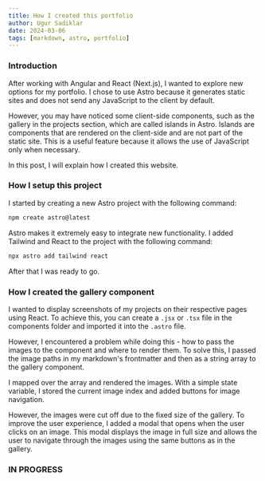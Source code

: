 ```yaml
---
title: How I created this portfolio
author: Ugur Sadiklar
date: 2024-03-06
tags: [markdown, astro, portfolio]
---
```


### Introduction

After working with Angular and React (Next.js), I wanted to explore new options for my portfolio. I chose to use Astro because it generates static sites and does not send any JavaScript to the client by default.

However, you may have noticed some client-side components, such as the gallery in the projects section, which are called islands in Astro. Islands are components that are rendered on the client-side and are not part of the static site. This is a useful feature because it allows the use of JavaScript only when necessary.

In this post, I will explain how I created this website.

### How I setup this project

I started by creating a new Astro project with the following command:

```bash
npm create astro@latest
```

Astro makes it extremely easy to integrate new functionality. I added Tailwind and React to the project with the following command:

```bash
npx astro add tailwind react
```

After that I was ready to go.

### How I created the gallery component

I wanted to display screenshots of my projects on their respective pages using React. To achieve this, you can create a `.jsx` or `.tsx` file in the components folder and imported it into the `.astro` file.

However, I encountered a problem while doing this - how to pass the images to the component and where to render them. To solve this, I passed the image paths in my markdown's frontmatter and then as a string array to the gallery component.

I mapped over the array and rendered the images. With a simple state variable, I stored the current image index and added buttons for image navigation.

However, the images were cut off due to the fixed size of the gallery. To improve the user experience, I added a modal that opens when the user clicks on an image. This modal displays the image in full size and allows the user to navigate through the images using the same buttons as in the gallery.

### IN PROGRESS
